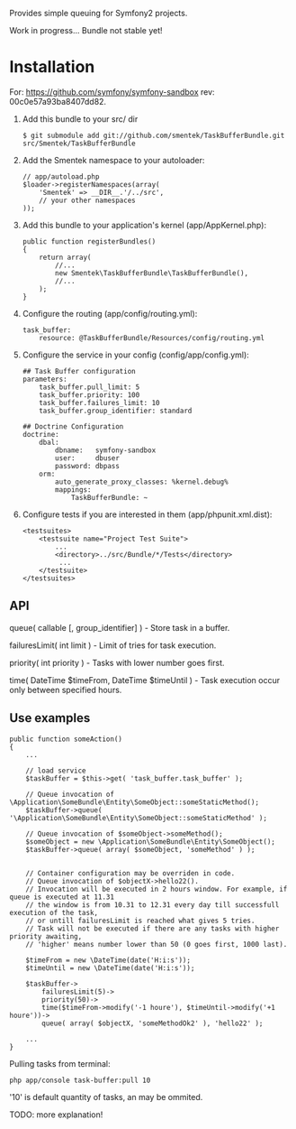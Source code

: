 Provides simple queuing for Symfony2 projects.

Work in progress... Bundle not stable yet!

Installation
============

For: https://github.com/symfony/symfony-sandbox rev: 00c0e57a93ba8407dd82. 

  1. Add this bundle to your src/ dir

         $ git submodule add git://github.com/smentek/TaskBufferBundle.git src/Smentek/TaskBufferBundle

  2. Add the Smentek namespace to your autoloader:

         // app/autoload.php
         $loader->registerNamespaces(array(
             'Smentek' => __DIR__.'/../src',
             // your other namespaces
         ));

  3. Add this bundle to your application's kernel (app/AppKernel.php):

         public function registerBundles()
         {
             return array(
                 //...
                 new Smentek\TaskBufferBundle\TaskBufferBundle(),
                 //...
             );
         }

  3. Configure the routing (app/config/routing.yml):
        
         task_buffer:
             resource: @TaskBufferBundle/Resources/config/routing.yml

  4. Configure the service in your config (config/app/config.yml):

         ## Task Buffer configuration
         parameters:
             task_buffer.pull_limit: 5
             task_buffer.priority: 100
             task_buffer.failures_limit: 10
             task_buffer.group_identifier: standard    

         ## Doctrine Configuration
         doctrine:
             dbal:
                 dbname:   symfony-sandbox
                 user:     dbuser
                 password: dbpass
             orm:
                 auto_generate_proxy_classes: %kernel.debug%
                 mappings:
                     TaskBufferBundle: ~                     

  5. Configure tests if you are interested in them (app/phpunit.xml.dist):

         <testsuites>
             <testsuite name="Project Test Suite">
                 ...
                 <directory>../src/Bundle/*/Tests</directory>
                  ...
             </testsuite>
         </testsuites>


API
----------

queue( callable [, group_identifier] ) - Store task in a buffer.
	
failuresLimit( int limit ) - Limit of tries for task execution.
	
priority( int priority ) - Tasks with lower number goes first.
     
time( DateTime $timeFrom, DateTime $timeUntil ) - Task execution occur only between specified hours.


Use examples
----------


    public function someAction()
    {
        ...

        // load service
        $taskBuffer = $this->get( 'task_buffer.task_buffer' );
    	
        // Queue invocation of \Application\SomeBundle\Entity\SomeObject::someStaticMethod();
        $taskBuffer->queue( '\Application\SomeBundle\Entity\SomeObject::someStaticMethod' );

        // Queue invocation of $someObject->someMethod();
        $someObject = new \Application\SomeBundle\Entity\SomeObject();
        $taskBuffer->queue( array( $someObject, 'someMethod' ) );


        // Container configuration may be overriden in code.
 		// Queue invocation of $objectX->hello22().
 		// Invocation will be executed in 2 hours window. For example, if queue is executed at 11.31 
 		// the window is from 10.31 to 12.31 every day till successfull execution of the task,
 		// or untill failuresLimit is reached what gives 5 tries. 
		// Task will not be executed if there are any tasks with higher priority awaiting, 
		// 'higher' means number lower than 50 (0 goes first, 1000 last).  

 		$timeFrom = new \DateTime(date('H:i:s'));
        $timeUntil = new \DateTime(date('H:i:s'));

        $taskBuffer->
            failuresLimit(5)->
            priority(50)->
            time($timeFrom->modify('-1 houre'), $timeUntil->modify('+1 houre'))->
            queue( array( $objectX, 'someMethodOk2' ), 'hello22' );

        ...
    }

Pulling tasks from terminal:

    php app/console task-buffer:pull 10

'10' is default quantity of tasks, an may be ommited.    

TODO: more explanation!    
